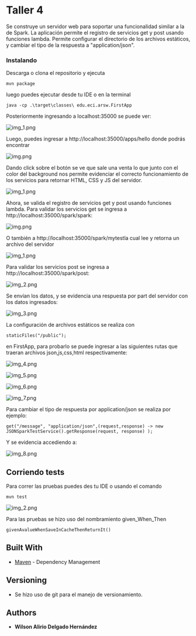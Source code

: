 # Taller 4

Se construye un servidor web para soportar una funcionalidad similar a la de Spark. 
La aplicación permite el registro de servicios get y post usando funciones lambda. 
Permite configurar el directorio de los archivos estáticos, y 
cambiar el tipo de la respuesta a "application/json".

### Instalando
Descarga o clona el repositorio y ejecuta
```
mvn package
```

luego puedes ejecutar desde tu IDE o en la terminal

```
java -cp .\target\classes\ edu.eci.arsw.FirstApp
```
Posteriormente ingresando a localhost:35000 se puede ver:

![img_1.png](img/img_1.png)

Luego, puedes ingresar a http://localhost:35000/apps/hello donde podrás encontrar

![img.png](img/img_6.png)

Dando click sobre el botón se ve que sale una venta lo que junto con el color del background nos permite evidenciar el
correcto funcionamiento de los servicios para retornar HTML, CSS y JS del servidor.

![img_1.png](img/img_7.png)

Ahora, se valida el registro de servicios get y post usando funciones lambda.
Para validar los servicios get se ingresa a  http://localhost:35000/spark/spark:

![img.png](img/img_11.png)

O también a http://localhost:35000/spark/mytestla cual lee y retorna un archivo del servidor 

![img_1.png](img/img_10.png)

Para validar los servicios post se ingresa a  http://localhost:35000/spark/post:

![img_2.png](img/img_20.png)

Se envían los datos, y se evidencia una respuesta por part del servidor con los datos ingresados:

![img_3.png](img/img_30.png)

La configuración de archivos estáticos se realiza con 

```
staticFiles("/public");
```

en FirstApp, para probarlo se puede ingresar a las siguientes rutas que traeran archivos json,js,css,html respectivamente:

![img_4.png](img/img_40.png)

![img_5.png](img/img_50.png)

![img_6.png](img/img_60.png)

![img_7.png](img/img_70.png)

Para cambiar el tipo de respuesta por application/json se realiza por ejemplo:

```
get("/message", "application/json",(request,response) -> new JSONSparkTestService().getResponse(request, response) );
```

Y se evidencia accediendo a:

![img_8.png](img/img_80.png)


## Corriendo tests

Para correr las pruebas puedes des tu IDE o usando el comando

```
mvn test
```

![img_2.png](img/img_2.png)



Para las pruebas se hizo uso del nombramiento given_When_Then

```
givenAvalueWhenSaveInCacheThenReturnIt()
```

## Built With

* [Maven](https://maven.apache.org/) - Dependency Management


## Versioning

*  Se hizo uso de git para el manejo de versionamiento.

## Authors

* **Wilson Alirio Delgado Hernández** 

